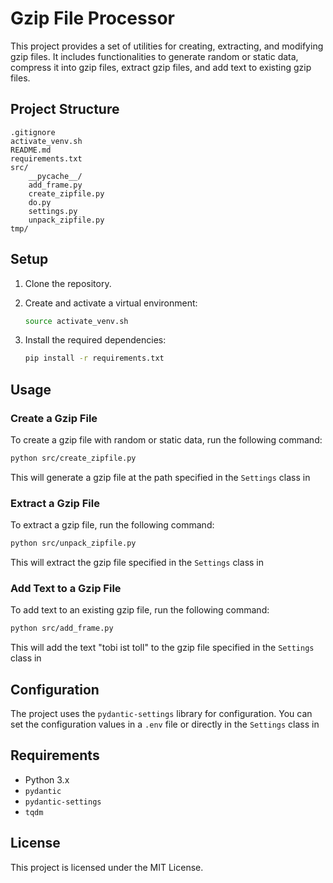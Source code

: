 # Gzip File Processor

This project provides a set of utilities for creating, extracting, and modifying gzip files. It includes functionalities to generate random or static data, compress it into gzip files, extract gzip files, and add text to existing gzip files.

## Project Structure

```
.gitignore
activate_venv.sh
README.md
requirements.txt
src/
    __pycache__/
    add_frame.py
    create_zipfile.py
    do.py
    settings.py
    unpack_zipfile.py
tmp/
```

## Setup

1. Clone the repository.
2. Create and activate a virtual environment:

    ```sh
    source activate_venv.sh
    ```

3. Install the required dependencies:

    ```sh
    pip install -r requirements.txt
    ```

## Usage

### Create a Gzip File

To create a gzip file with random or static data, run the following command:

```sh
python src/create_zipfile.py
```

This will generate a gzip file at the path specified in the `Settings` class in

### Extract a Gzip File

To extract a gzip file, run the following command:

```sh
python src/unpack_zipfile.py
```

This will extract the gzip file specified in the `Settings` class in

### Add Text to a Gzip File

To add text to an existing gzip file, run the following command:

```sh
python src/add_frame.py
```

This will add the text "tobi ist toll" to the gzip file specified in the `Settings` class in

## Configuration

The project uses the `pydantic-settings` library for configuration. You can set the configuration values in a `.env` file or directly in the `Settings` class in

## Requirements

- Python 3.x
- `pydantic`
- `pydantic-settings`
- `tqdm`

## License

This project is licensed under the MIT License.
